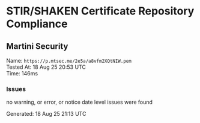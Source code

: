 # STIR/SHAKEN Certificate Repository Compliance

## Martini Security

Name: `https://p.mtsec.me/2e5a/a8vfm2XQtNIW.pem`\
Tested At: 18 Aug 25 20:53 UTC\
Time: 146ms

### Issues

no warning, or error, or notice date level issues were found

Generated: 18 Aug 25 21:13 UTC